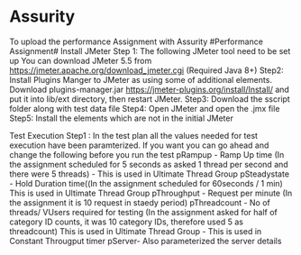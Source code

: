 # Assurity
To upload the performance Assignment with Assurity
#Performance Assignment#
Install JMeter
Step 1: The following JMeter tool need to be set up
        You can download JMeter 5.5 from https://jmeter.apache.org/download_jmeter.cgi (Required Java 8+)
Step2: Install Plugins Manger to JMeter as using some of additional elements.
        Download  plugins-manager.jar https://jmeter-plugins.org/install/Install/ and put it into lib/ext directory, then restart JMeter.
Step3: Download the sscript folder along with test data file
Step4: Open JMeter and open the .jmx file
Step5: Install the elements which are not in the initial JMeter

Test Execution
Step1 : In the test plan all the values needed for test execution have been paramterized. If you want you can go ahead and change the following before you run the test
        pRampup - Ramp Up time (In the assignment scheduled for 5 seconds as asked 1 thread per second and there were 5 threads) - This is used in Ultimate Thread Group
        pSteadystate - Hold Duration time((In the assignment scheduled for 60seconds / 1 min) This is used in Ultimate Thread Group
        pThroughput - Request per minute (In the assignment it is 10 request in staedy period)
        pThreadcount - No of threads/ VUsers required for testing (In the assignment asked for half of category ID counts, it was 10 category IDs, therefore used 5 as threadcount) This is used in Ultimate Thread Group - This is used in Constant Througput timer
        pServer- Also parameterized the server details
        
